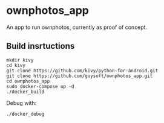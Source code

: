 # ownphotos_app

An app to run ownphotos, currently as proof of concept.

## Build insrtuctions

```
mkdir kivy
cd kivy
git clone https://github.com/kivy/python-for-android.git
git clone https://github.com/guysoft/ownphotos_app.git
cd ownphotos_app
sudo docker-compose up -d
./docker_build
```

Debug with:
```
./docker_debug
```
